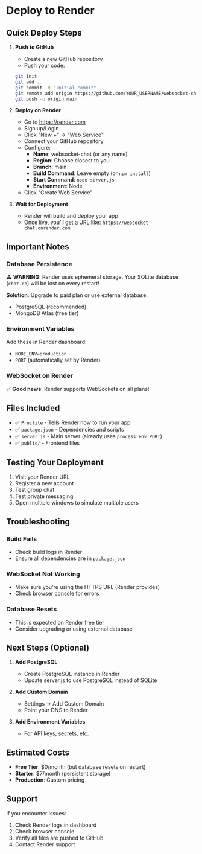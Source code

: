 # Deploy to Render

## Quick Deploy Steps

1. **Push to GitHub**
   - Create a new GitHub repository
   - Push your code:
   ```bash
   git init
   git add .
   git commit -m "Initial commit"
   git remote add origin https://github.com/YOUR_USERNAME/websocket-chat.git
   git push -u origin main
   ```

2. **Deploy on Render**
   - Go to https://render.com
   - Sign up/Login
   - Click "New +" → "Web Service"
   - Connect your GitHub repository
   - Configure:
     - **Name**: websocket-chat (or any name)
     - **Region**: Choose closest to you
     - **Branch**: main
     - **Build Command**: Leave empty (or `npm install`)
     - **Start Command**: `node server.js`
     - **Environment**: Node
   - Click "Create Web Service"

3. **Wait for Deployment**
   - Render will build and deploy your app
   - Once live, you'll get a URL like: `https://websocket-chat.onrender.com`

## Important Notes

### Database Persistence
⚠️ **WARNING**: Render uses ephemeral storage. Your SQLite database (`chat.db`) will be lost on every restart!

**Solution**: Upgrade to paid plan or use external database:
- PostgreSQL (recommended)
- MongoDB Atlas (free tier)

### Environment Variables
Add these in Render dashboard:
- `NODE_ENV=production`
- `PORT` (automatically set by Render)

### WebSocket on Render
✅ **Good news**: Render supports WebSockets on all plans!

## Files Included

- ✅ `Procfile` - Tells Render how to run your app
- ✅ `package.json` - Dependencies and scripts
- ✅ `server.js` - Main server (already uses `process.env.PORT`)
- ✅ `public/` - Frontend files

## Testing Your Deployment

1. Visit your Render URL
2. Register a new account
3. Test group chat
4. Test private messaging
5. Open multiple windows to simulate multiple users

## Troubleshooting

### Build Fails
- Check build logs in Render
- Ensure all dependencies are in `package.json`

### WebSocket Not Working
- Make sure you're using the HTTPS URL (Render provides)
- Check browser console for errors

### Database Resets
- This is expected on Render free tier
- Consider upgrading or using external database

## Next Steps (Optional)

1. **Add PostgreSQL**
   - Create PostgreSQL instance in Render
   - Update server.js to use PostgreSQL instead of SQLite

2. **Add Custom Domain**
   - Settings → Add Custom Domain
   - Point your DNS to Render

3. **Add Environment Variables**
   - For API keys, secrets, etc.

## Estimated Costs

- **Free Tier**: $0/month (but database resets on restart)
- **Starter**: $7/month (persistent storage)
- **Production**: Custom pricing

## Support

If you encounter issues:
1. Check Render logs in dashboard
2. Check browser console
3. Verify all files are pushed to GitHub
4. Contact Render support

